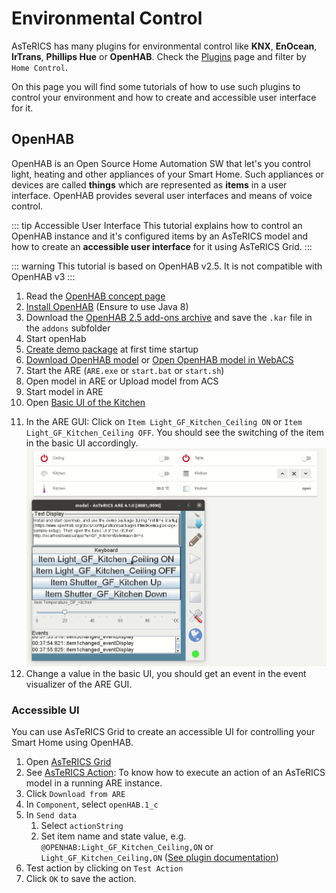 # Environmental Control

AsTeRICS has many plugins for environmental control like **KNX**, **EnOcean**, **IrTrans**, **Phillips Hue** or **OpenHAB**. Check the [Plugins](/plugins/) page and filter by ```Home Control```.

On this page you will find some tutorials of how to use such plugins to control your environment and how to create and accessible user interface for it.

## OpenHAB

OpenHAB is an Open Source Home Automation SW that let's you control light, heating and other appliances of your Smart Home. Such appliances or devices are called **things** which are represented as **items** in a user interface. OpenHAB provides several user interfaces and means of voice control.

<!-- ![Screenshot: openHAB demo with different options (./light, heating, temperature, ...)](/plugins/processors/img/openhab_overview.png "Screenshot: openHAB demo with different options (light, heating, temperature, ...)") -->

::: tip Accessible User Interface
This tutorial explains how to control an OpenHAB instance and it's configured items by an AsTeRICS model and how to create an **accessible user interface** for it using AsTeRICS Grid.
:::

::: warning
This tutorial is based on OpenHAB v2.5. It is not compatible with OpenHAB v3
:::

1. Read the [OpenHAB concept page](https://v2.openhab.org/v2.5/docs/concepts/)
2. [Install OpenHAB](https://v2.openhab.org/download/) (Ensure to use Java 8)
3. Download the [OpenHAB 2.5 add-ons archive](https://openhab.jfrog.io/artifactory/libs-release-local/org/openhab/distro/openhab-addons/2.5.12/openhab-addons-2.5.12.kar) and save the ```.kar``` file in the ```addons``` subfolder
4. Start openHab
5. [Create demo package](https://v2.openhab.org/v2.5/docs/configuration/packages.html#demo-package-sample-setup) at first time startup
6. [Download OpenHAB model](https://raw.githubusercontent.com/asterics/AsTeRICS/master/bin/ARE/models/componentTests/processors/openHAB_simple_test.acs) or [Open OpenHAB model in WebACS](http://webacs.asterics.eu/?areBaseURI=http://127.0.0.1:8081&openFile=https://raw.githubusercontent.com/asterics/AsTeRICS/master/bin/ARE/models/componentTests/processors/openHAB_simple_test.acs)
7. Start the ARE (```ARE.exe``` or ```start.bat``` or ```start.sh```)
8. Open model in ARE or Upload model from ACS
9. Start model in ARE
10. Open [Basic UI of the Kitchen](http://localhost:8080/basicui/app?w=GF_Kitchen&sitemap=demo)
<!-- ![Screenshot: OpenHAB Basic UI of Kitchen, showing light and roller shutter items](./img/openhab-basic-ui-kitchen.png) -->
11. In the ARE GUI: Click on ```Item Light_GF_Kitchen_Ceiling ON``` or ```Item Light_GF_Kitchen_Ceiling OFF```. You should see the switching of the item in the basic UI accordingly.
    ![Screenshot: OpenHAB Basic UI of Kitchen and ARE GUI with buttons to control OpenHAB items. Animation showing light and roller shutter items switched on and off and the temperature slider changing the temperature](./img/openhab-show-synced-control.gif)
12. Change a value in the basic UI, you should get an event in the event visualizer of the ARE GUI.

### Accessible UI

You can use AsTeRICS Grid to create an accessible UI for controlling your Smart Home using OpenHAB.

1. Open [AsTeRICS Grid](https://grid.asterics.eu)
2. See [AsTeRICS Action](../../manuals/asterics-grid/05_actions.html#asterics-action): To know how to execute an action of an AsTeRICS model in a running ARE instance.
3. Click ```Download from ARE```
4. In ```Component```, select ```openHAB.1_c```
5. In ```Send data```
   1. Select ```actionString```
   2. Set item name and state value, e.g. ```@OPENHAB:Light_GF_Kitchen_Ceiling,ON``` or ```Light_GF_Kitchen_Ceiling,ON``` ([See plugin documentation](../../plugins/processors/OpenHAB.html#input-port-description))
6. Test action by clicking on ```Test Action```
7. Click ```OK``` to save the action.

<!--
## KNX

## Enocean

## IrTrans

-->
